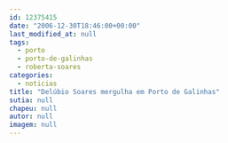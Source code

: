 ```yaml
---
id: 12375415
date: "2006-12-30T18:46:00+00:00"
last_modified_at: null
tags:
  - porto
  - porto-de-galinhas
  - roberta-soares
categories:
  - noticias
title: "Delúbio Soares mergulha em Porto de Galinhas"
sutia: null
chapeu: null
autor: null
imagem: null
---
```

<p> </p>
